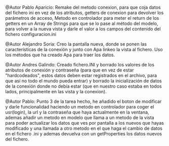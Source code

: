 @Autor Pablo Aparicio: Remake del metodo conexion, para que coja datos del fichero ini en vez de los atributos, getters de conexion para devolver los parámetros 
de acceso, Metodo en controlador para meter el return de los getters en un Array de Strings para que se lo pase al método del modelo, para volver a la nueva vista
y darle el valor a los campos del contenido del fichero configuracion.ini

@Autor Alejandro Soria: Creo la pantalla nueva, donde se ponen las características de la conexión y junto con Apa linkeo la vista al fichero. Uso los métodos que ha
creado Apa para traer los datos.

@Autor Andres Galindo: Creado fichero.INI y borrado los valores de los atributos de conexión y contraseña (para que en vez de estar "hardcodeados", estos datos deben estar registrados en el archivo, para que así no todo el mundo pueda entrar) y borrado la inicialización de datos de la conexión donde no debía estar (que en nuestro caso estaba en todos lados, principalmente en las vista y la conexion).

@Autor Pablo: Punto 3 de la tarea hecho, he añadido el boton de modificar y darle funcionalidad haciendo un metodo en controlador para coger el usr(login), la url y la contraseña que haya actualmente en la ventana, ademas añadir un metodo en modelo que llama a un metodo de la vista para poder actualizar los datos que ves por pantalla a los nuevos que hayas modificado y una llamada a otro metodo en el que haga el cambio de datos en el fichero .ini y ademas devuelva con un getProperties los datos nuevos del fichero.
